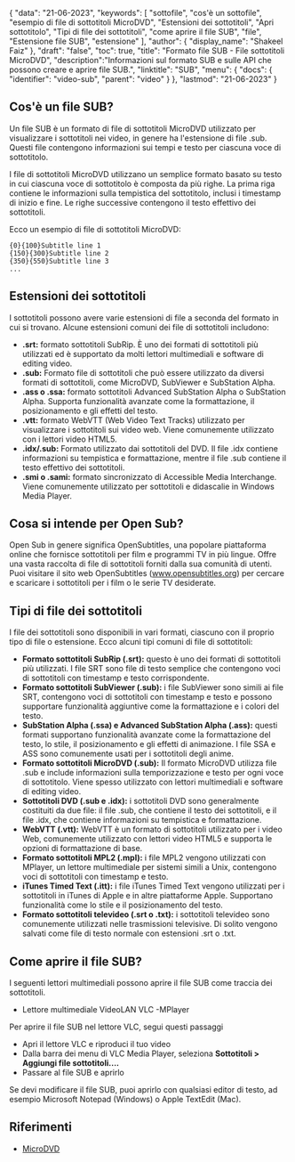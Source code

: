 {
"data": "21-06-2023",
  "keywords": [
"sottofile",
"cos'è un sottofile",
"esempio di file di sottotitoli MicroDVD",
"Estensioni dei sottotitoli",
"Apri sottotitolo",
"Tipi di file dei sottotitoli",
"come aprire il file SUB",
"file",
"Estensione file SUB",
"estensione"
],
  "author": {
"display_name": "Shakeel Faiz"
},
"draft": "false",
"toc": true,
"title": "Formato file SUB - File sottotitoli MicroDVD",
  "description":"Informazioni sul formato SUB e sulle API che possono creare e aprire file SUB.",
"linktitle": "SUB",
  "menu": {
    "docs": {
      "identifier": "video-sub",
"parent": "video"
}
},
"lastmod": "21-06-2023"
}

## Cos'è un file SUB?

Un file SUB è un formato di file di sottotitoli MicroDVD utilizzato per visualizzare i sottotitoli nei video, in genere ha l'estensione di file .sub. Questi file contengono informazioni sui tempi e testo per ciascuna voce di sottotitolo.

I file di sottotitoli MicroDVD utilizzano un semplice formato basato su testo in cui ciascuna voce di sottotitolo è composta da più righe. La prima riga contiene le informazioni sulla tempistica del sottotitolo, inclusi i timestamp di inizio e fine. Le righe successive contengono il testo effettivo dei sottotitoli.

Ecco un esempio di file di sottotitoli MicroDVD:

```
{0}{100}Subtitle line 1
{150}{300}Subtitle line 2
{350}{550}Subtitle line 3
...
```

## Estensioni dei sottotitoli

I sottotitoli possono avere varie estensioni di file a seconda del formato in cui si trovano. Alcune estensioni comuni dei file di sottotitoli includono:

- **.srt:** formato sottotitoli SubRip. È uno dei formati di sottotitoli più utilizzati ed è supportato da molti lettori multimediali e software di editing video.
- **.sub:** Formato file di sottotitoli che può essere utilizzato da diversi formati di sottotitoli, come MicroDVD, SubViewer e SubStation Alpha.
- **.ass o .ssa:** formato sottotitoli Advanced SubStation Alpha o SubStation Alpha. Supporta funzionalità avanzate come la formattazione, il posizionamento e gli effetti del testo.
- **.vtt:** formato WebVTT (Web Video Text Tracks) utilizzato per visualizzare i sottotitoli sui video web. Viene comunemente utilizzato con i lettori video HTML5.
- **.idx/.sub:** Formato utilizzato dai sottotitoli del DVD. Il file .idx contiene informazioni su tempistica e formattazione, mentre il file .sub contiene il testo effettivo dei sottotitoli.
- **.smi o .sami:** formato sincronizzato di Accessible Media Interchange. Viene comunemente utilizzato per sottotitoli e didascalie in Windows Media Player.

## Cosa si intende per Open Sub?

Open Sub in genere significa OpenSubtitles, una popolare piattaforma online che fornisce sottotitoli per film e programmi TV in più lingue. Offre una vasta raccolta di file di sottotitoli forniti dalla sua comunità di utenti. Puoi visitare il sito web OpenSubtitles (www.opensubtitles.org) per cercare e scaricare i sottotitoli per i film o le serie TV desiderate.

## Tipi di file dei sottotitoli

I file dei sottotitoli sono disponibili in vari formati, ciascuno con il proprio tipo di file o estensione. Ecco alcuni tipi comuni di file di sottotitoli:

- **Formato sottotitoli SubRip (.srt):** questo è uno dei formati di sottotitoli più utilizzati. I file SRT sono file di testo semplice che contengono voci di sottotitoli con timestamp e testo corrispondente.
- **Formato sottotitoli SubViewer (.sub):** i file SubViewer sono simili ai file SRT, contengono voci di sottotitoli con timestamp e testo e possono supportare funzionalità aggiuntive come la formattazione e i colori del testo.
- **SubStation Alpha (.ssa) e Advanced SubStation Alpha (.ass):** questi formati supportano funzionalità avanzate come la formattazione del testo, lo stile, il posizionamento e gli effetti di animazione. I file SSA e ASS sono comunemente usati per i sottotitoli degli anime.
- **Formato sottotitoli MicroDVD (.sub):** Il formato MicroDVD utilizza file .sub e include informazioni sulla temporizzazione e testo per ogni voce di sottotitolo. Viene spesso utilizzato con lettori multimediali e software di editing video.
- **Sottotitoli DVD (.sub e .idx):** i sottotitoli DVD sono generalmente costituiti da due file: il file .sub, che contiene il testo dei sottotitoli, e il file .idx, che contiene informazioni su tempistica e formattazione.
- **WebVTT (.vtt):** WebVTT è un formato di sottotitoli utilizzato per i video Web, comunemente utilizzato con lettori video HTML5 e supporta le opzioni di formattazione di base.
- **Formato sottotitoli MPL2 (.mpl):** i file MPL2 vengono utilizzati con MPlayer, un lettore multimediale per sistemi simili a Unix, contengono voci di sottotitoli con timestamp e testo.
- **iTunes Timed Text (.itt):** i file iTunes Timed Text vengono utilizzati per i sottotitoli in iTunes di Apple e in altre piattaforme Apple. Supportano funzionalità come lo stile e il posizionamento del testo.
- **Formato sottotitoli televideo (.srt o .txt):** i sottotitoli televideo sono comunemente utilizzati nelle trasmissioni televisive. Di solito vengono salvati come file di testo normale con estensioni .srt o .txt.

## Come aprire il file SUB?

I seguenti lettori multimediali possono aprire il file SUB come traccia dei sottotitoli.

- Lettore multimediale VideoLAN VLC
-MPlayer

Per aprire il file SUB nel lettore VLC, segui questi passaggi

- Apri il lettore VLC e riproduci il tuo video
- Dalla barra dei menu di VLC Media Player, seleziona **Sottotitoli > Aggiungi file sottotitoli....**
- Passare al file SUB e aprirlo

Se devi modificare il file SUB, puoi aprirlo con qualsiasi editor di testo, ad esempio Microsoft Notepad (Windows) o Apple TextEdit (Mac).

## Riferimenti
* [MicroDVD](https://en.wikipedia.org/wiki/MicroDVD)

